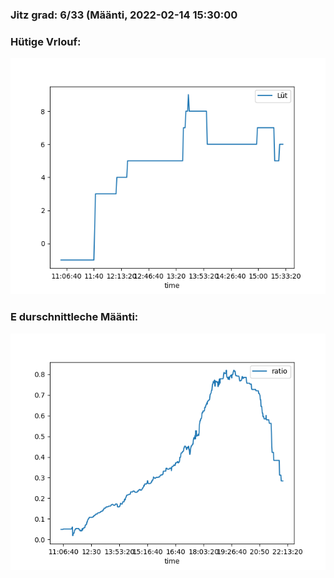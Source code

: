 ### Jitz grad: 6/33 (Määnti, 2022-02-14 15:30:00

### Hütige Vrlouf:
![Graph](Today.png)

### E durschnittleche Määnti:
![Graph](Määnti.png)